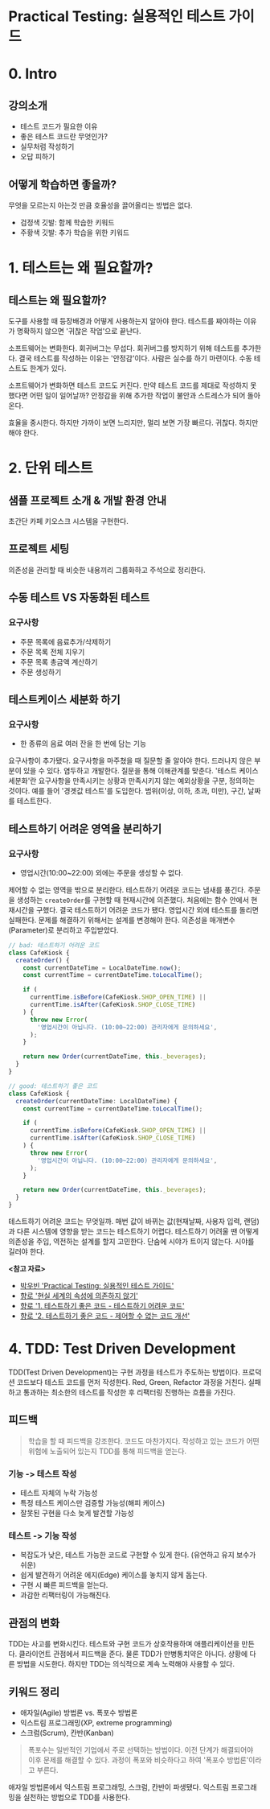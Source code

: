 # Practical Testing: 실용적인 테스트 가이드

# 0. Intro

## 강의소개

- 테스트 코드가 필요한 이유
- 좋은 테스트 코드란 무엇인가?
- 실무처럼 작성하기
- 오답 피하기

## 어떻게 학습하면 좋을까?

무엇을 모르는지 아는것 만큼 호율성을 끌어올리는 방법은 없다.

- 검정색 깃발: 함께 학습한 키워드
- 주황색 깃발: 추가 학습을 위한 키워드

# 1. 테스트는 왜 필요할까?

## 테스트는 왜 필요할까?

도구를 사용할 때 등장배경과 어떻게 사용하는지 알아야 한다. 테스트를 짜야하는 이유가 명확하지 않으면 '귀찮은 작업'으로 끝난다.

소프트웨어는 변화한다. 회귀버그는 무섭다. 회귀버그를 방지하기 위해 테스트를 추가한다. 결국 테스트를 작성하는 이유는 '안정감'이다.
사람은 실수를 하기 마련이다. 수동 테스트도 한계가 있다.

소프트웨어가 변화하면 테스트 코드도 커진다. 만약 테스트 코드를 제대로 작성하지 못했다면 어떤 일이 일어날까? 안정감을 위해 추가한 작업이
불안과 스트레스가 되어 돌아온다.

효율을 중시한다. 하지만 가까이 보면 느리지만, 멀리 보면 가장 빠르다. 귀찮다. 하지만 해야 한다.

# 2. 단위 테스트

## 샘플 프로젝트 소개 & 개발 환경 안내

초간단 카페 키오스크 시스템을 구현한다.

## 프로젝트 세팅

의존성을 관리할 때 비슷한 내용끼리 그룹화하고 주석으로 정리한다.

## 수동 테스트 VS 자동화된 테스트

### 요구사항

- 주문 목록에 음료추가/삭제하기
- 주문 목록 전체 지우기
- 주문 목록 총금액 계산하기
- 주문 생성하기

## 테스트케이스 세분화 하기

### 요구사항

- 한 종류의 음료 여러 잔을 한 번에 담는 기능

요구사항이 추가됐다. 요구사항을 마주쳤을 때 질문할 줄 알아야 한다. 드러나지 않은 부분이 있을 수 있다. 염두하고 개발한다. 질문을 통해 이해관계를 맞춘다.
'테스트 케이스 세분화'란 요구사항을 만족시키는 상황과 만족시키지 않는 예외상황을 구분, 정의하는 것이다. 예를 들어 '경곗값 테스트'를 도입한다. 범위(이상, 이하, 초과, 미만), 구간, 날짜를 테스트한다.

## 테스트하기 어려운 영역을 분리하기

### 요구사항

- 영업시간(10:00~22:00) 외에는 주문을 생성할 수 없다.

제어할 수 없는 영역을 밖으로 분리한다. 테스트하기 어려운 코드는 냄새를 풍긴다. 주문을 생성하는 `createOrder`를 구현할 때 현재시간에 의존했다. 처음에는 함수 안에서 현재시간을 구했다.
결국 테스트하기 어려운 코드가 됐다. 영업시간 외에 테스트를 돌리면 실패한다. 문제를 해결하기 위해서는 설계를 변경해야 한다. 의존성을 매개변수(Parameter)로 분리하고 주입받았다.

```typescript
// bad: 테스트하기 어려운 코드
class CafeKiosk {
  createOrder() {
    const currentDateTime = LocalDateTime.now();
    const currentTime = currentDateTime.toLocalTime();

    if (
      currentTime.isBefore(CafeKiosk.SHOP_OPEN_TIME) ||
      currentTime.isAfter(CafeKiosk.SHOP_CLOSE_TIME)
    ) {
      throw new Error(
        '영업시간이 아닙니다. (10:00~22:00) 관리자에게 문의하세요',
      );
    }

    return new Order(currentDateTime, this._beverages);
  }
}

// good: 테스트하기 좋은 코드
class CafeKiosk {
  createOrder(currentDateTime: LocalDateTime) {
    const currentTime = currentDateTime.toLocalTime();

    if (
      currentTime.isBefore(CafeKiosk.SHOP_OPEN_TIME) ||
      currentTime.isAfter(CafeKiosk.SHOP_CLOSE_TIME)
    ) {
      throw new Error(
        '영업시간이 아닙니다. (10:00~22:00) 관리자에게 문의하세요',
      );
    }

    return new Order(currentDateTime, this._beverages);
  }
}
```

테스트하기 어려운 코드는 무엇일까. 매번 값이 바뀌는 값(현재날짜, 사용자 입력, 랜덤)과 다른 시스템에 영향을 받는 코드는 테스트하기 어렵다. 테스트하기 어려울 땐 어떻게 의존성을 주입, 역전하는
설계를 할지 고민한다. 단숨에 시야가 트이지 않는다. 시야를 길러야 한다.

**<참고 자료>**

- [박우빈 'Practical Testing: 실용적인 테스트 가이드'](https://inf.run/YLRXA)
- [향로 '현실 세계의 속성에 의존하지 않기'](https://jojoldu.tistory.com/672)
- [향로 '1. 테스트하기 좋은 코드 - 테스트하기 어려운 코드'](https://jojoldu.tistory.com/674)
- [향로 '2. 테스트하기 좋은 코드 - 제어할 수 없는 코드 개선'](https://jojoldu.tistory.com/676)

# 4. TDD: Test Driven Development

TDD(Test Driven Development)는 구현 과정을 테스트가 주도하는 방법이다. 프로덕션 코드보다 테스트 코드를 먼저 작성한다.
Red, Green, Refactor 과정을 거친다. 실패하고 통과하는 최소한의 테스트를 작성한 후 리팩터링 진행하는 흐름을 가진다.

## 피드백

> 학습을 할 때 피드백을 강조한다. 코드도 마찬가지다. 작성하고 있는 코드가 어떤 위험에 노출되어 있는지 TDD를 통해 피드백을 얻는다.

### 기능 -> 테스트 작성

- 테스트 자체의 누락 가능성
- 특정 테스트 케이스만 검증할 가능성(해피 케이스)
- 잘못된 구현을 다소 늦게 발견할 가능성

### 테스트 -> 기능 작성

- 복잡도가 낮은, 테스트 가능한 코드로 구현할 수 있게 한다. (유연하고 유지 보수가 쉬운)
- 쉽게 발견하기 어려운 에지(Edge) 케이스를 놓치지 않게 돕는다.
- 구현 시 빠른 피드백을 얻는다.
- 과감한 리팩터링이 가능해진다.

## 관점의 변화

TDD는 사고를 변화시킨다. 테스트와 구현 코드가 상호작용하며 애플리케이션을 만든다. 클라이언트 관점에서 피드백을 준다.
물론 TDD가 만병통치약은 아니다. 상황에 다른 방법을 시도한다. 하지만 TDD는 의식적으로 계속 노력해야 사용할 수 있다.

## 키워드 정리

- 애자일(Agile) 방법론 vs. 폭포수 방법론
- 익스트림 프로그래밍(XP, extreme programming)
- 스크럼(Scrum), 칸반(Kanban)

> 폭포수는 일반적인 기업에서 주로 선택하는 방법이다. 이전 단계가 해결되어야 이후 문제를 해결할 수 있다. 과정이 폭포와 비슷하다고 하여 '폭포수 방법론'이라고 부른다.

애자일 방법론에서 익스트림 프로그래밍, 스크럼, 칸반이 파생됐다. 익스트림 프로그래밍을 실천하는 방법으로 TDD를 사용한다.

